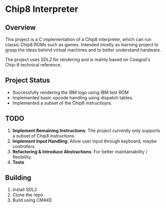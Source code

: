 # Chip8 Interpreter

## Overview

This project is a C implementation of a Chip8 interpreter, which can run classic Chip8 ROMs such as games. Intended mostly as learning project to grasp the ideas behind virtual machines and to better understand hardware.

The project uses SDL2 for rendering and is mainly based on Cowgod's Chip-8 technical reference.

## Project Status

- Successfully rendering the IBM logo using IBM test ROM
- Implemented basic opcode handling using dispatch tables.
- Implemented a subset of the Chip8 instructiojns.

## TODO

1. **Implement Remaining Instructions**: The project currently only supports a subset of Chip8 instructions.
2. **Implement Input Handling**: Allow user input through keyboard, maybe controllers.
3. **Refactoring & Introduce Abstractions**: For better maintainability / flexibility.
4. **Tests**


## Building

1. Install SDL2
2. Clone the repo
3. Build using CMAKE
